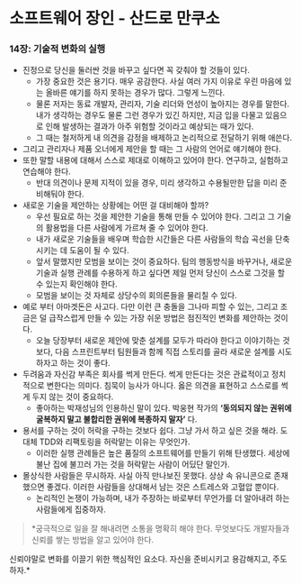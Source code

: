 # 소프트웨어 장인 - 산드로 만쿠소

### 14장: 기술적 변화의 실행

- 진정으로 당신을 둘러싼 것을 바꾸고 싶다면 꼭 갖춰야 할 것들이 있다.
    - 가장 중요한 것은 용기다. 매우 공감한다. 사실 여러 가지 이유로 우린 마음에 있는 올바른 얘기를 하지 못하는 경우가 많다. 그렇게 느낀다.
    - 물론 저자는 동료 개발자, 관리자, 기술 리더와 언성이 높아지는 경우를 말한다. 내가 생각하는 경우도 물론 그런 경우가 있긴 하지만, 지금 입을 다물고 있음으로 인해 발생하는 결과가 아주 위험할 것이라고 예상되는 때가 있다.
    - 그 때는 철저하게 내 의견을 감정을 배제하고 논리적으로 전달하기 위해 애쓴다.
- 그리고 관리자나 제품 오너에게 제안을 할 때는 그 사람의 언어로 얘기해야 한다.
- 또한 말할 내용에 대해서 스스로 제대로 이해하고 있어야 한다. 연구하고, 실험하고 연습해야 한다.
    - 반대 의견이나 문제 지적이 있을 경우, 미리 생각하고 수용될만한 답을 미리 준비해둬야 한다.
- 새로운 기술을 제안하는 상황에는 어떤 걸 대비해야 할까?
    - 우선 필요로 하는 것을 제안한 기술을 통해 만들 수 있어야 한다. 그리고 그 기술의 활용법을 다른 사람에게 가르쳐 줄 수 있어야 한다.
    - 내가 새로운 기술들을 배우며 학습한 시간들은 다른 사람들의 학습 곡선을 단축시키는 데 도움이 될 수 있다.
    - 앞서 말했지만 모범을 보이는 것이 중요하다. 팀의 행동방식을 바꾸거나, 새로운 기술과 실행 관례를 수용하게 하고 싶다면 제일 먼저 당신이 스스로 그것을 할 수 있는지 확인해야 한다.
    - 모범을 보이는 것 자체로 상당수의 회의론들을 물리칠 수 있다.
- 예로 부터 아마겟돈은 사고다. 다만 이런 큰 충돌을 그나마 피할 수 있는, 그리고 조금은 덜 급작스럽게 만들 수 있는 가장 쉬운 방법은 점진적인 변화를 제안하는 것이다.
    - 오늘 당장부터 새로운 제안에 맞춘 설계를 모두가 따라야 한다고 이야기하는 것보다, 다음 스프린트부터 팀원들과 함께 직접 스토리를 골라 새로운 설계를 시도하자고 하는 것이 좋다.
- 두려움과 자신감 부족은 회사를 썩게 만든다. 썩게 만든다는 것은 관료적이고 정치적으로 변한다는 의미다. 침묵이 능사가 아니다. 옳은 의견을 표현하고 스스로를 썩게 두지 않는 것이 중요하다.
    - 좋아하는 박재성님의 인용하신 말이 있다. 박웅현 작가의 **‘동의되지 않는 권위에 굴복하지 말고 불합리한 권위에 복종하지 말자’** 다.
- 용서를 구하는 것이 허락을 구하는 것보다 쉽다. 그냥 가서 하고 싶은 것을 해라. 도대체 TDD와 리팩토링을 허락맡는 이유는 무엇인가.
    - 이러한 실행 관례들은 높은 품질의 소프트웨어를 만들기 위해 탄생했다. 세상에 불난 집에 불끄러 가는 것을 허락맡는 사람이 어딨단 말인가.
- 몰상식한 사람들은 무시하자. 사실 아직 만나보진 못했다. 상상 속 유니콘으로 존재했으면 좋겠다. 이러한 사람들을 상대해서 남는 것은 스트레스와 고혈압 뿐이다.
    - 논리적인 논쟁이 가능하며, 내가 주장하는 바로부터 무언가를 더 알아내려 하는 사람들에게 집중하자.

> *궁극적으로 일을 잘 해내려면 소통을 명확히 해야 한다. 무엇보다도 개발자들과 신뢰를 쌓는 방법을 알고 있어야 한다. 

신뢰야말로 변화를 이끌기 위한 핵심적인 요소다. 자신을 준비시키고 용감해지고, 주도하자.*
> 